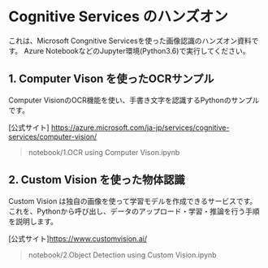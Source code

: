 # Cognitive Services のハンズオン 

これは、Microsoft Congnitive Servicesを使った画像認識のハンズオン資料です。
Azure
 NotebookなどのJupyter環境(Python3.6)で実行してください。


## 1. Computer Vison を使ったOCRサンプル

Computer VisionのOCR機能を使い、手書き文字を認識するPythonのサンプルです。

[公式サイト]
https://azure.microsoft.com/ja-jp/services/cognitive-services/computer-vision/

> notebook/1.OCR using Computer Vison.ipynb

## 2. Custom Vision を使った物体認識
Custom Vision は独自の画像を使って学習モデルを作成できるサービスです。
これを、Pythonから呼び出し、データのアップロード・学習・推論を行う手順を説明します。

[公式サイト]https://www.customvision.ai/

> notebook/2.Object Detection using Custom Vision.ipynb